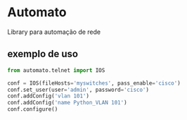 # Automato
Library para automação de rede

## exemplo de uso
```python
from automato.telnet import IOS

conf = IOS(fileHosts='myswitches', pass_enable='cisco')
conf.set_user(user='admin', password='cisco')
conf.addConfig('vlan 101')
conf.addConfig('name Python_VLAN 101')
conf.configure()

```
